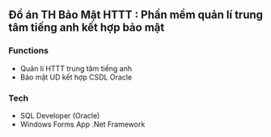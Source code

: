 
## Đồ án TH Bảo Mật HTTT : Phần mềm quản lí trung tâm tiếng anh kết hợp bảo mật


### Functions

- Quản lí HTTT trung tâm tiếng anh 
- Bảo mật UD kết hợp CSDL Oracle


### Tech
- SQL Developer (Oracle)
- Windows Forms App .Net Framework


